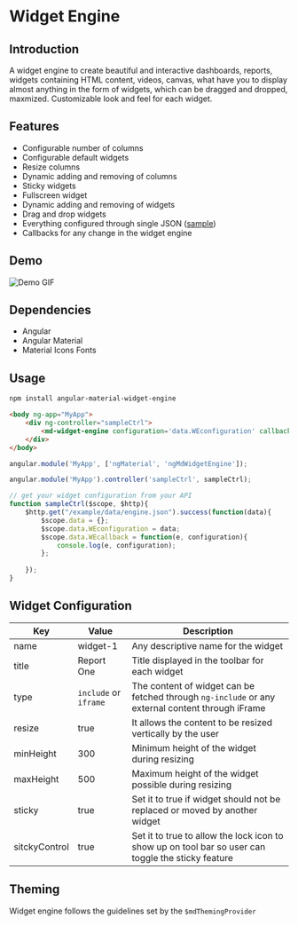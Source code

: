 # Widget Engine

## Introduction
A widget engine to create beautiful and interactive dashboards, reports, widgets containing HTML content, videos, canvas, what have you to display almost anything in the form of widgets, which can be dragged and dropped, maxmized. Customizable look and feel for each widget. 

## Features
- Configurable number of columns
- Configurable default widgets
- Resize columns
- Dynamic adding and removing of columns
- Sticky widgets
- Fullscreen widget
- Dynamic adding and removing of widgets
- Drag and drop widgets
- Everything configured through single JSON ([sample](https://github.com/rajeshvaya/angular-material-widget-engine/raw/master/example/data/engine.json))
- Callbacks for any change in the widget engine

## Demo
![Demo GIF](https://github.com/rajeshvaya/angular-material-widget-engine/raw/master/demo.gif)

## Dependencies

- Angular
- Angular Material
- Material Icons Fonts

## Usage

```bash
npm install angular-material-widget-engine
```

```HTML
<body ng-app="MyApp">
    <div ng-controller="sampleCtrl">
        <md-widget-engine configuration='data.WEconfiguration' callback="data.WEcallback"></md-widget-engine>
    </div>
</body>
```

```Javascript
angular.module('MyApp', ['ngMaterial', 'ngMdWidgetEngine']);

angular.module('MyApp').controller('sampleCtrl', sampleCtrl);

// get your widget configuration from your API
function sampleCtrl($scope, $http){
    $http.get("/example/data/engine.json").success(function(data){
        $scope.data = {};
        $scope.data.WEconfiguration = data;
        $scope.data.WEcallback = function(e, configuration){
            console.log(e, configuration);
        };
        
    });
}
```

## Widget Configuration

Key | Value | Description
--------- | ------- | ------- |
name | widget-1 | Any descriptive name for the widget
title | Report One | Title displayed in the toolbar for each widget
type | `include` or `iframe` | The content of widget can be fetched through `ng-include` or any external content through iFrame
resize | true | It allows the content to be resized vertically by the user
minHeight | 300 | Minimum height of the widget during resizing
maxHeight | 500 | Maximum height of the widget possible during resizing
sticky | true | Set it to true if widget should not be replaced or moved by another widget
sitckyControl | true | Set it to true to allow the lock icon to show up on tool bar so user can toggle the sticky feature

## Theming

Widget engine follows the guidelines set by the `$mdThemingProvider`



